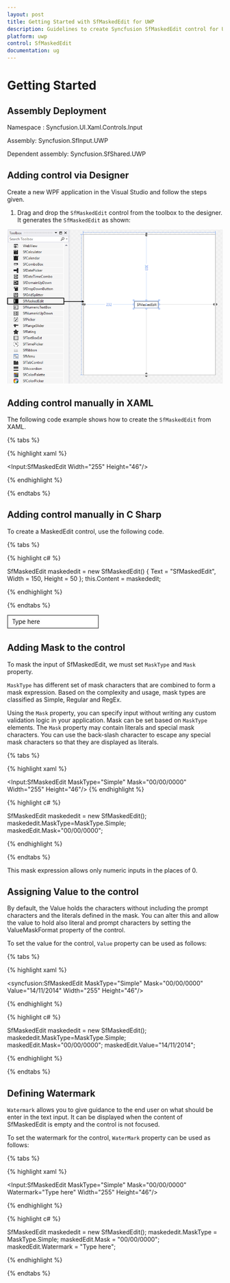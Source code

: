 ```yaml
---
layout: post
title: Getting Started with SfMaskedEdit for UWP
description: Guidelines to create Syncfusion SfMaskedEdit control for Universal Windows Platform project in Visual Studio 
platform: uwp
control: SfMaskedEdit
documentation: ug
---
```


# Getting Started

## Assembly Deployment

Namespace : Syncfusion.UI.Xaml.Controls.Input

Assembly: Syncfusion.SfInput.UWP

Dependent assembly: Syncfusion.SfShared.UWP

## Adding control via Designer

Create a new WPF application in the Visual Studio and follow the steps given.

1. Drag and drop the `SfMaskedEdit` control from the toolbox to the designer. It generates the `SfMaskedEdit` as shown:

![Creating SfMaskedEdit control](Getting-Started_images/Getting-Started_img1.png)

## Adding control manually in XAML

The following code example shows how to create the `SfMaskedEdit` from XAML.

{% tabs %}

{% highlight xaml %}

<Input:SfMaskedEdit Width="255" Height="46"/>

{% endhighlight %}

{% endtabs %}


## Adding control manually in C Sharp

To create a MaskedEdit control, use the following code.

{% tabs %}

{% highlight c# %}

SfMaskedEdit maskededit = new SfMaskedEdit() { Text = "SfMaskedEdit", Width = 150, Height = 50 };
this.Content = maskededit;

{% endhighlight %}

{% endtabs %}

![Adding control manually in C#](Getting-Started_images/Getting-Started_img2.jpg)

## Adding Mask to the control

To mask the input of SfMaskedEdit,  we must set `MaskType` and `Mask` property.

`MaskType` has different set of mask characters that are combined to form a mask expression. Based on the complexity and usage, mask types are classified as Simple, Regular and RegEx.

Using the `Mask` property, you can specify input without writing any custom validation logic in your application. Mask can be set based on `MaskType` elements. The `Mask` property may contain literals and special mask characters. You can use the back-slash character to escape any special mask characters so that they are displayed as literals.

{% tabs %}

{% highlight xaml %}

<Input:SfMaskedEdit MaskType="Simple" Mask="00/00/0000" Width="255" Height="46"/>
{% endhighlight %}

{% highlight c# %}

SfMaskedEdit maskededit = new SfMaskedEdit();
maskededit.MaskType=MaskType.Simple;
maskedEdit.Mask="00/00/0000";

{% endhighlight %}

{% endtabs %}


This mask expression allows only numeric inputs in the places of 0.

## Assigning Value to the control

By default, the Value holds the characters without including the prompt characters and the literals defined in the mask. You can alter this and allow the value to hold also literal and prompt characters by setting the ValueMaskFormat property of the control.

To set the value for the control, `Value` property can be used as follows:

{% tabs %}

{% highlight xaml %}

<syncfusion:SfMaskedEdit MaskType="Simple" Mask="00/00/0000" Value="14/11/2014" Width="255" Height="46"/>

{% endhighlight %}

{% highlight c# %}

SfMaskedEdit maskededit = new SfMaskedEdit();
maskededit.MaskType=MaskType.Simple;
maskedEdit.Mask="00/00/0000";
maskedEdit.Value="14/11/2014";

{% endhighlight %}

{% endtabs %}

## Defining Watermark

`Watermark`  allows you to give guidance to the end user on what should be enter in the text input. It can be displayed when the content of SfMaskedEdit is empty and the control is not focused.

To set the watermark for the control, `WaterMark` property can be used as follows:

{% tabs %}

{% highlight xaml %}

<Input:SfMaskedEdit  MaskType="Simple" Mask="00/00/0000" Watermark="Type here" Width="255" Height="46"/>

{% endhighlight %}

{% highlight c# %}

SfMaskedEdit maskededit = new SfMaskedEdit();
maskededit.MaskType = MaskType.Simple;
maskedEdit.Mask = "00/00/0000";
maskedEdit.Watermark = "Type here";

{% endhighlight %}

{% endtabs %}